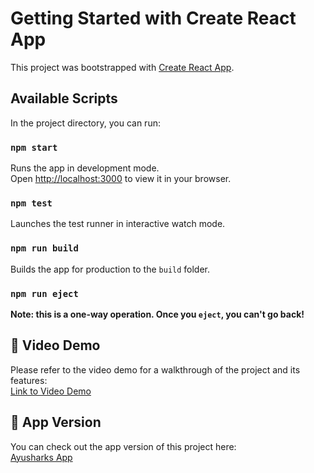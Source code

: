 # Getting Started with Create React App

This project was bootstrapped with [Create React App](https://github.com/facebook/create-react-app).

## Available Scripts

In the project directory, you can run:

### `npm start`

Runs the app in development mode.\
Open [http://localhost:3000](http://localhost:3000) to view it in your browser.

### `npm test`

Launches the test runner in interactive watch mode.

### `npm run build`

Builds the app for production to the `build` folder.

### `npm run eject`

**Note: this is a one-way operation. Once you `eject`, you can't go back!**

## 🎥 Video Demo

Please refer to the video demo for a walkthrough of the project and its features:  
[Link to Video Demo](https://drive.google.com/file/d/1UW93y5ep9p8tGh2bvl1qtbX1LcjSxjE7/view?usp=sharing)

## 📱 App Version

You can check out the app version of this project here:  
[Ayusharks App](https://github.com/geeta052/Ayusharks-App)

